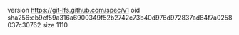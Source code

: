 version https://git-lfs.github.com/spec/v1
oid sha256:eb9ef59a316a6900349f52b2742c73b40d976d972837ad84f7a0258037c30762
size 1110
